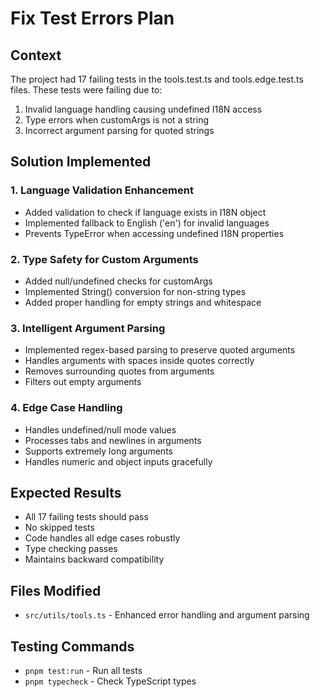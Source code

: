 # Fix Test Errors Plan

## Context
The project had 17 failing tests in the tools.test.ts and tools.edge.test.ts files. These tests were failing due to:
1. Invalid language handling causing undefined I18N access
2. Type errors when customArgs is not a string
3. Incorrect argument parsing for quoted strings

## Solution Implemented

### 1. Language Validation Enhancement
- Added validation to check if language exists in I18N object
- Implemented fallback to English ('en') for invalid languages
- Prevents TypeError when accessing undefined I18N properties

### 2. Type Safety for Custom Arguments
- Added null/undefined checks for customArgs
- Implemented String() conversion for non-string types
- Added proper handling for empty strings and whitespace

### 3. Intelligent Argument Parsing
- Implemented regex-based parsing to preserve quoted arguments
- Handles arguments with spaces inside quotes correctly
- Removes surrounding quotes from arguments
- Filters out empty arguments

### 4. Edge Case Handling
- Handles undefined/null mode values
- Processes tabs and newlines in arguments
- Supports extremely long arguments
- Handles numeric and object inputs gracefully

## Expected Results
- All 17 failing tests should pass
- No skipped tests
- Code handles all edge cases robustly
- Type checking passes
- Maintains backward compatibility

## Files Modified
- `src/utils/tools.ts` - Enhanced error handling and argument parsing

## Testing Commands
- `pnpm test:run` - Run all tests
- `pnpm typecheck` - Check TypeScript types